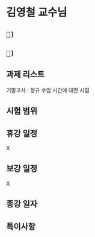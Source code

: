 # 김영철 교수님

## `📱) `

## `📩) `

## 과제 리스트

기말고사 : 정규 수업 시간에 대면 시험

## 시험 범위

## 휴강 일정

X

## 보강 일정

X

## 종강 일자

## 특이사항
